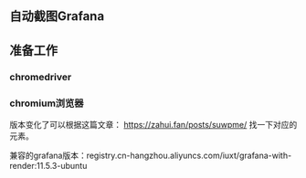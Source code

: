 ## 自动截图Grafana



## 准备工作

### chromedriver

### chromium浏览器

版本变化了可以根据这篇文章：  <https://zahui.fan/posts/suwpme/> 找一下对应的元素。

兼容的grafana版本：registry.cn-hangzhou.aliyuncs.com/iuxt/grafana-with-render:11.5.3-ubuntu